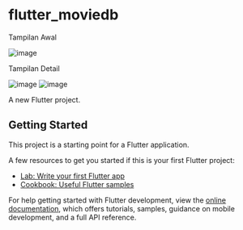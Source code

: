 # flutter_moviedb
Tampilan Awal

![image](https://github.com/JafarMalikIbrahim/flutter_moviedb/assets/92065895/c9610b6f-9248-4b3a-ae3b-b477c69c0d5d)

Tampilan Detail

![image](https://github.com/JafarMalikIbrahim/flutter_moviedb/assets/92065895/778da153-39db-4848-98fc-bad9857e45f2)
![image](https://github.com/JafarMalikIbrahim/flutter_moviedb/assets/92065895/182c33d7-d59a-419b-a856-1a4696fb4bbb)


A new Flutter project.

## Getting Started

This project is a starting point for a Flutter application.

A few resources to get you started if this is your first Flutter project:

- [Lab: Write your first Flutter app](https://docs.flutter.dev/get-started/codelab)
- [Cookbook: Useful Flutter samples](https://docs.flutter.dev/cookbook)

For help getting started with Flutter development, view the
[online documentation](https://docs.flutter.dev/), which offers tutorials,
samples, guidance on mobile development, and a full API reference.
